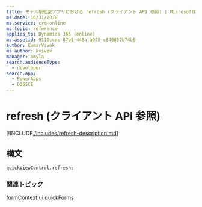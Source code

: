 ```yaml
---
title: モデル駆動型アプリにおける refresh (クライアント API 参照) | MicrosoftDocs
ms.date: 10/31/2018
ms.service: crm-online
ms.topic: reference
applies_to: Dynamics 365 (online)
ms.assetid: 9110ccac-87b1-448a-a025-c840852b74b6
author: KumarVivek
ms.author: kvivek
manager: amyla
search.audienceType:
  - developer
search.app:
  - PowerApps
  - D365CE
---
```

# <a name="refresh-client-api-reference"></a>refresh (クライアント API 参照)



[!INCLUDE[./includes/refresh-description.md](./includes/refresh-description.md)]

## <a name="syntax"></a>構文

`quickViewControl.refresh;`

### <a name="related-topics"></a>関連トピック

[formContext.ui.quickForms](../formContext-ui-quickForms.md)



